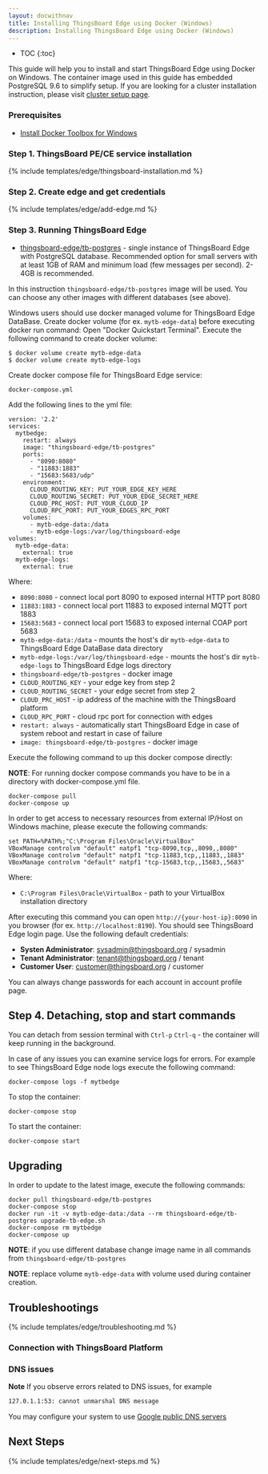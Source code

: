 ```yaml
---
layout: docwithnav
title: Installing ThingsBoard Edge using Docker (Windows)
description: Installing ThingsBoard Edge using Docker (Windows)
---
```


* TOC
{:toc}

This guide will help you to install and start ThingsBoard Edge using Docker on Windows. 
The container image used in this guide has embedded PostgreSQL 9.6 to simplify setup. 
If you are looking for a cluster installation instruction, please visit [cluster setup page]().

### Prerequisites

- [Install Docker Toolbox for Windows](https://docs.docker.com/toolbox/toolbox_install_windows/)

### Step 1. ThingsBoard PE/CE service installation 

{% include templates/edge/thingsboard-installation.md %}

### Step 2. Create edge and get credentials

{% include templates/edge/add-edge.md %}

### Step 3. Running ThingsBoard Edge

* [thingsboard-edge/tb-postgres](https://hub.docker.com/r/thingsboard/thingsboard-edge/tb-postgres/) - single instance of ThingsBoard Edge with PostgreSQL database.
Recommended option for small servers with at least 1GB of RAM and minimum load (few messages per second). 2-4GB is recommended.

In this instruction `thingsboard-edge/tb-postgres` image will be used. You can choose any other images with different databases (see above).

Windows users should use docker managed volume for ThingsBoard Edge DataBase. 
Create docker volume (for ex. `mytb-edge-data`) before executing docker run command:
Open "Docker Quickstart Terminal". Execute the following command to create docker volume:

``` 
$ docker volume create mytb-edge-data
$ docker volume create mytb-edge-logs
```

Create docker compose file for ThingsBoard Edge service:
```
docker-compose.yml
```
Add the following lines to the yml file:
```
version: '2.2'
services:
  mytbedge:
    restart: always
    image: "thingsboard-edge/tb-postgres"
    ports:
      - "8090:8080"
      - "11883:1883"
      - "15683:5683/udp"
    environment:
      CLOUD_ROUTING_KEY: PUT_YOUR_EDGE_KEY_HERE
      CLOUD_ROUTING_SECRET: PUT_YOUR_EDGE_SECRET_HERE
      CLOUD_PRC_HOST: PUT_YOUR_CLOUD_IP
      CLOUD_RPC_PORT: PUT_YOUR_EDGES_RPC_PORT
    volumes:
      - mytb-edge-data:/data
      - mytb-edge-logs:/var/log/thingsboard-edge
volumes:
  mytb-edge-data:
    external: true
  mytb-edge-logs:
    external: true
```

Where: 
    
- `8090:8080` - connect local port 8090 to exposed internal HTTP port 8080
- `11883:1883` - connect local port 11883 to exposed internal MQTT port 1883  
- `15683:5683` - connect local port 15683 to exposed internal COAP port 5683   
- `mytb-edge-data:/data` - mounts the host's dir `mytb-edge-data` to ThingsBoard Edge DataBase data directory
- `mytb-edge-logs:/var/log/thingsboard-edge` - mounts the host's dir `mytb-edge-logs` to ThingsBoard Edge logs directory
- `thingsboard-edge/tb-postgres` - docker image
- `CLOUD_ROUTING_KEY` - your edge key from step 2
- `CLOUD_ROUTING_SECRET` - your edge secret from step 2
- `CLOUD_PRC_HOST` - ip address of the machine with the ThingsBoard platform
- `CLOUD_RPC_PORT` - cloud rpc port for connection with edges
- `restart: always` - automatically start ThingsBoard Edge in case of system reboot and restart in case of failure
- `image: thingsboard-edge/tb-postgres` - docker image

Execute the following command to up this docker compose directly:

**NOTE**: For running docker compose commands you have to be in a directory with docker-compose.yml file.
```
docker-compose pull
docker-compose up
```
In order to get access to necessary resources from external IP/Host on Windows machine, please execute the following commands:
``` 
set PATH=%PATH%;"C:\Program Files\Oracle\VirtualBox"
VBoxManage controlvm "default" natpf1 "tcp-8090,tcp,,8090,,8080"  
VBoxManage controlvm "default" natpf1 "tcp-11883,tcp,,11883,,1883"
VBoxManage controlvm "default" natpf1 "tcp-15683,tcp,,15683,,5683"
```
Where:
- `C:\Program Files\Oracle\VirtualBox` - path to your VirtualBox installation directory

After executing this command you can open `http://{your-host-ip}:8090` in you browser (for ex. `http://localhost:8190`). You should see ThingsBoard Edge login page.
Use the following default credentials:

- **Systen Administrator**: sysadmin@thingsboard.org / sysadmin
- **Tenant Administrator**: tenant@thingsboard.org / tenant
- **Customer User**: customer@thingsboard.org / customer
    
You can always change passwords for each account in account profile page.

## Step 4. Detaching, stop and start commands

You can detach from session terminal with `Ctrl-p` `Ctrl-q` - the container will keep running in the background.

In case of any issues you can examine service logs for errors. For example to see ThingsBoard Edge node logs execute the following command:
```
docker-compose logs -f mytbedge
```
To stop the container:
```
docker-compose stop
```
To start the container:
```
docker-compose start
```

## Upgrading

In order to update to the latest image, execute the following commands:
```
docker pull thingsboard-edge/tb-postgres
docker-compose stop
docker run -it -v mytb-edge-data:/data --rm thingsboard-edge/tb-postgres upgrade-tb-edge.sh
docker-compose rm mytbedge
docker-compose up
```

**NOTE**: if you use different database change image name in all commands from `thingsboard-edge/tb-postgres`

**NOTE**: replace volume `mytb-edge-data` with volume used during container creation. 

## Troubleshootings

{% include templates/edge/troubleshooting.md %} 

### Connection with ThingsBoard Platform

### DNS issues

**Note** If you observe errors related to DNS issues, for example

```bash
127.0.1.1:53: cannot unmarshal DNS message
```

You may configure your system to use [Google public DNS servers](https://developers.google.com/speed/public-dns/docs/using#windows)

## Next Steps

{% include templates/edge/next-steps.md %} 

